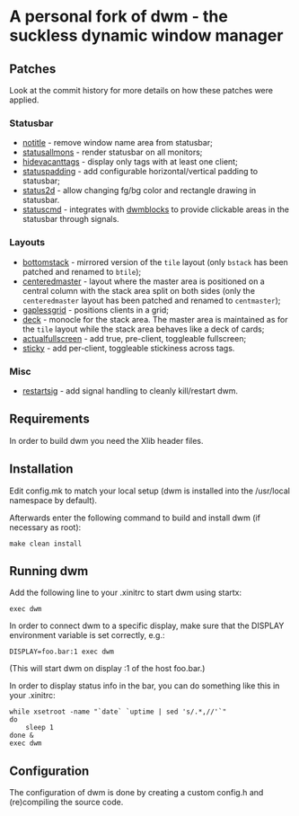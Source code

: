 # A personal fork of dwm - the suckless dynamic window manager

## Patches

Look at the commit history for more details on how these patches were
applied.

### Statusbar

+ [notitle](https://dwm.suckless.org/patches/notitle/) - remove window
  name area from statusbar;
+ [statusallmons](https://dwm.suckless.org/patches/statusallmons/) -
  render statusbar on all monitors;
+ [hidevacanttags](https://dwm.suckless.org/patches/hide_vacant_tags/) -
  display only tags with at least one client;
+ [statuspadding](https://dwm.suckless.org/patches/statuspadding/) - add
  configurable horizontal/vertical padding to statusbar;
+ [status2d](https://dwm.suckless.org/patches/status2d/) - allow
  changing fg/bg color and rectangle drawing in statusbar.
+ [statuscmd](https://dwm.suckless.org/patches/statuscmd/) - integrates
  with [dwmblocks](https://git.dyamon.me/dwmblocks) to provide clickable
  areas in the statusbar through signals.

### Layouts

+ [bottomstack](https://dwm.suckless.org/patches/bottomstack/) -
  mirrored version of the `tile` layout (only `bstack` has been
  patched and renamed to `btile`);
+ [centeredmaster](https://dwm.suckless.org/patches/centeredmaster/) -
  layout where the master area is positioned on a central column with
  the stack area split on both sides (only the `centeredmaster` layout
  has been patched and renamed to `centmaster`);
+ [gaplessgrid](https://dwm.suckless.org/patches/gaplessgrid/) -
  positions clients in a grid;
+ [deck](https://dwm.suckless.org/patches/deck/) - monocle for the stack
  area. The master area is maintained as for the `tile` layout while the
  stack area behaves like a deck of cards;
+ [actualfullscreen](https://dwm.suckless.org/patches/actualfullscreen/) -
  add true, pre-client, toggleable fullscreen;
+ [sticky](https://dwm.suckless.org/patches/sticky/) - add per-client,
  toggleable stickiness across tags.

### Misc

+ [restartsig](https://dwm.suckless.org/patches/restartsig/) - add
  signal handling to cleanly kill/restart dwm.

Requirements
------------
In order to build dwm you need the Xlib header files.


Installation
------------
Edit config.mk to match your local setup (dwm is installed into
the /usr/local namespace by default).

Afterwards enter the following command to build and install dwm (if
necessary as root):

    make clean install


Running dwm
-----------
Add the following line to your .xinitrc to start dwm using startx:

    exec dwm

In order to connect dwm to a specific display, make sure that
the DISPLAY environment variable is set correctly, e.g.:

    DISPLAY=foo.bar:1 exec dwm

(This will start dwm on display :1 of the host foo.bar.)

In order to display status info in the bar, you can do something
like this in your .xinitrc:

    while xsetroot -name "`date` `uptime | sed 's/.*,//'`"
    do
    	sleep 1
    done &
    exec dwm


Configuration
-------------
The configuration of dwm is done by creating a custom config.h
and (re)compiling the source code.

